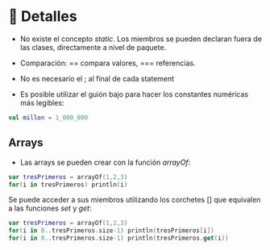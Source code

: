 # :microscope: Detalles

* No existe el concepto _static_. Los miembros se pueden declaran fuera de las clases, directamente a nivel de paquete.

* Comparación: == compara valores, === referencias.

* No es necesario el ; al final de cada statement

* Es posible utilizar el guión bajo para hacer los constantes numéricas más legibles:

```kotlin
val millon = 1_000_000
```

## Arrays

* Las arrays se pueden crear con la función _arrayOf_:

```kotlin
var tresPrimeros = arrayOf(1,2,3)
for(i in tresPrimeros) println(i)
```

Se puede acceder a sus miembros utilizando los corchetes [] que equivalen a las funciones _set_ y _get_:

```kotlin
var tresPrimeros = arrayOf(1,2,3)
for(i in 0..tresPrimeros.size-1) println(tresPrimeros[i])
for(i in 0..tresPrimeros.size-1) println(tresPrimeros.get(i))
```